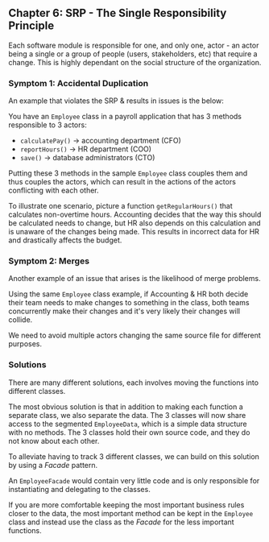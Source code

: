 ## Chapter 6: SRP - The Single Responsibility Principle

Each software module is responsible for one, and only one, actor - an actor being a single or a group of people (users, stakeholders, etc) that require a change. This is highly dependant on the social structure of the organization.

### Symptom 1: Accidental Duplication

An example that violates the SRP & results in issues is the below:

You have an `Employee` class in a payroll application that has 3 methods responsible to 3 actors:

- `calculatePay()` -> accounting department (CFO)
- `reportHours()` -> HR department (COO)
- `save()` -> database administrators (CTO)

Putting these 3 methods in the sample `Employee` class couples them and thus couples the actors, which can result in the actions of the actors conflicting with each other.

To illustrate one scenario, picture a function `getRegularHours()` that calculates non-overtime hours. Accounting decides that the way this should be calculated needs to change, but HR also depends on this calculation and is unaware of the changes being made. This results in incorrect data for HR and drastically affects the budget.

### Symptom 2: Merges

Another example of an issue that arises is the likelihood of merge problems.

Using the same `Employee` class example, if Accounting & HR both decide their team needs to make changes to something in the class, both teams concurrently make their changes and it's very likely their changes will collide.

We need to avoid multiple actors changing the same source file for different purposes.

### Solutions

There are many different solutions, each involves moving the functions into different classes.

The most obvious solution is that in addition to making each function a separate class, we also separate the data. The 3 classes will now share access to the segmented `EmployeeData`, which is a simple data structure with no methods. The 3 classes hold their own source code, and they do not know about each other.

To alleviate having to track 3 different classes, we can build on this solution by using a _Facade_ pattern.

An `EmployeeFacade` would contain very little code and is only responsible for instantiating and delegating to the classes.

If you are more comfortable keeping the most important business rules closer to the data, the most important method can be kept in the `Employee` class and instead use the class as the _Facade_ for the less important functions.
